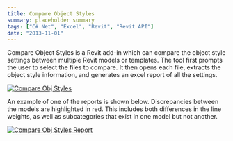 ```yaml
---
title: Compare Object Styles
summary: placeholder summary
tags: ["C#.Net", "Excel", "Revit", "Revit API"]
date: "2013-11-01"
---
```


Compare Object Styles is a Revit add-in which can compare the object style settings between multiple Revit models or templates. The tool first prompts the user to select the files to compare. It then opens each file, extracts the object style information, and generates an excel report of all the settings.

[![Compare Obj Styles](http://www.ericanastas.com/wp-content/uploads/2014/06/Compare-Obj-Styles.png)](Compare-Obj-Styles-Report.png)

An example of one of the reports is shown below. Discrepancies between the models are highlighted in red. This includes both differences in the line weights, as well as subcategories that exist in one model but not another.

[![Compare Obj Styles Report](http://www.ericanastas.com/wp-content/uploads/2014/06/Compare-Obj-Styles-Report-636x450.png)](Compare-Obj-Styles-Report.png)
